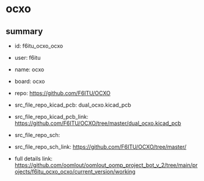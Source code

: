 # ocxo
 
## summary 
* id: f6itu_ocxo_ocxo
* user: f6itu
* name: ocxo
* board: ocxo
* repo: https://github.com/F6ITU/OCXO
* src_file_repo_kicad_pcb: dual_ocxo.kicad_pcb
* src_file_repo_kicad_pcb_link: https://github.com/F6ITU/OCXO/tree/master/dual_ocxo.kicad_pcb


* src_file_repo_sch: 
* src_file_repo_sch_link: https://github.com/F6ITU/OCXO/tree/master/
* full details link: https://github.com/oomlout/oomlout_oomp_project_bot_v_2/tree/main/projects/f6itu_ocxo_ocxo/current_version/working  







